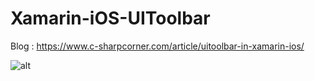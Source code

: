 # Xamarin-iOS-UIToolbar

Blog : https://www.c-sharpcorner.com/article/uitoolbar-in-xamarin-ios/

![alt](https://www.c-sharpcorner.com/article/uitoolbar-in-xamarin-ios/Images/image001.png)

